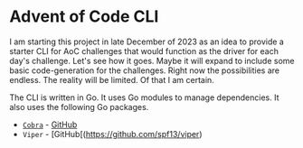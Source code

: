 # Advent of Code CLI

I am starting this project in late December of 2023 as an idea to provide a starter CLI for AoC challenges that would function as the driver for each day's challenge. Let's see how it goes. Maybe it will expand to include some basic code-generation for the challenges. Right now the possibilities are endless. The reality will be limited. Of that I am certain.

The CLI is written in Go. It uses Go modules to manage dependencies. It also uses the following Go packages.
- [`Cobra`](https://cobra.dev/) - [GitHub](https:/github.com/spf13/cobra)
- `Viper` - [GitHub[(https://github.com/spf13/viper)
